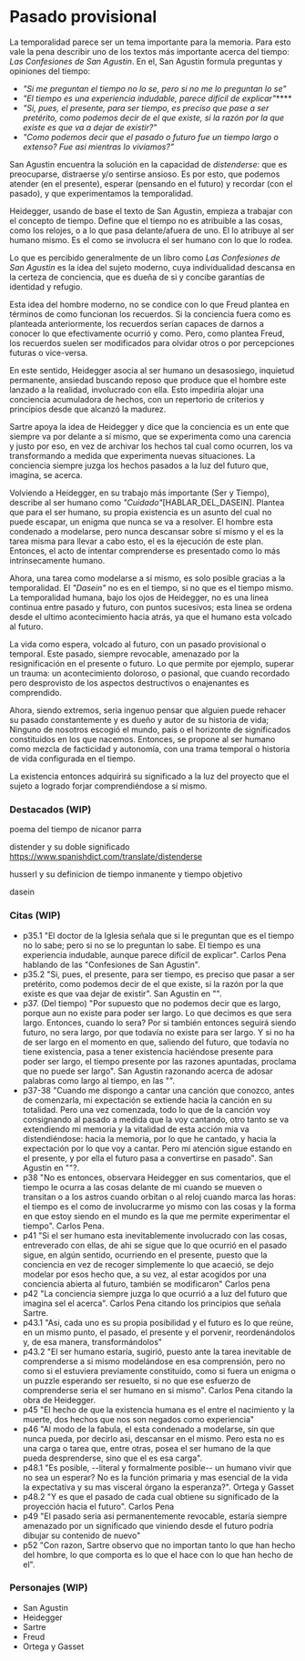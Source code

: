 # Pasado provisional

La temporalidad parece ser un tema importante para la memoria. Para esto vale la pena describir uno de los textos más importante acerca del tiempo: *Las Confesiones de San Agustin*. En el, San Agustin formula preguntas y opiniones del tiempo:

- *"Si me preguntan el tiempo no lo se, pero si no me lo preguntan lo se"*
- *"El tiempo es una experiencia indudable, parece difícil de explicar"*****
- *"Si, pues, el presente, para ser tiempo, es preciso que pase a ser pretérito, como podemos decir de el que existe, si la razón por la que existe es que va a dejar de existir?"*
- *"Como podemos decir que el pasado o futuro fue un tiempo largo o extenso? Fue asi mientras lo vivíamos?"* 

San Agustin encuentra la solución en la capacidad de *distenderse*: que es preocuparse, distraerse y/o sentirse ansioso. Es por esto, que podemos atender (en el presente), esperar (pensando en el futuro) y recordar (con el pasado), y que experimentamos la temporalidad.

Heidegger, usando de base el texto de San Agustin, empieza a trabajar con el concepto de tiempo. Define que el tiempo no es atribuible a las cosas, como los relojes, o a lo que pasa delante/afuera de uno. El lo atribuye al ser humano mismo. Es el como se involucra el ser humano con lo que lo rodea.

Lo que es percibido generalmente de un libro como *Las Confesiones de San Agustin* es la idea del sujeto moderno, cuya individualidad descansa en la certeza de conciencia, que es dueña de si y concibe garantías de identidad y refugio. 

Esta idea del hombre moderno, no se condice con lo que Freud plantea en términos de como funcionan los recuerdos. Si la conciencia fuera como es planteada anteriormente, los recuerdos serían capaces de darnos a conocer lo que efectivamente ocurrió y como. Pero, como plantea Freud, los recuerdos suelen ser modificados para olvidar otros o por percepciones futuras o vice-versa.

En este sentido, Heidegger asocia al ser humano un desasosiego, inquietud permanente, ansiedad buscando reposo que produce que el hombre este lanzado a la realidad, involucrado con ella. Esto impediría alojar una conciencia acumuladora de hechos, con un repertorio de criterios y principios desde que alcanzó la madurez.

Sartre apoya la idea de Heidegger y dice que la conciencia es un ente que siempre va por delante a sí mismo, que se experimenta como una carencia y justo por eso, en vez de archivar los hechos tal cual como ocurren, los va transformando a medida que experimenta nuevas situaciones. La conciencia siempre juzga los hechos pasados a la luz del futuro que, imagina, se acerca.  

Volviendo a Heidegger, en su trabajo más importante (Ser y Tiempo), describe al ser humano como *"Cuidado"*[HABLAR_DEL_DASEIN]. Plantea que para el ser humano, su propia existencia es un asunto del cual no puede escapar, un enigma que nunca se va a resolver. El hombre esta condenado a modelarse, pero nunca descansar sobre sí mismo y el es la tarea misma para llevar a cabo esto, el es la ejecución de este plan. Entonces, el acto de intentar comprenderse es presentado como lo más intrínsecamente humano.

Ahora, una tarea como modelarse a sí mismo, es solo posible gracias a la temporalidad. El *"Dasein"* no es en el tiempo, si no que es el tiempo mismo. La temporalidad humana, bajo los ojos de Heidegger, no es una linea continua entre pasado y futuro, con puntos sucesivos; esta linea se ordena desde el ultimo acontecimiento hacia atrás, ya que el humano esta volcado al futuro.

La vida como espera, volcado al futuro, con un pasado provisional o temporal. Este pasado, siempre revocable, amenazado por la resignificación en el presente o futuro. Lo que permite por ejemplo, superar un trauma: un acontecimiento doloroso, o pasional, que cuando recordado pero desprovisto de los aspectos destructivos o enajenantes es comprendido.

Ahora, siendo extremos, seria ingenuo pensar que alguien puede rehacer su pasado constantemente y es dueño y autor de su historia de vida; Ninguno de nosotros escogió el mundo, país o el horizonte de significados constituidos en los que nacemos. Entonces, se propone al ser humano como mezcla de facticidad y autonomía, con una trama temporal o historia de vida configurada en el tiempo.

La existencia entonces adquirirá su significado a la luz del proyecto que el sujeto a logrado forjar comprendiéndose a sí mismo.

<!-- Dar paso a la historia -->

### Destacados (WIP)
poema del tiempo de nicanor parra

distender y su doble significado
https://www.spanishdict.com/translate/distenderse

husserl y su definicion de tiempo inmanente y tiempo objetivo

dasein


### Citas (WIP)
- p35.1 "El doctor de la Iglesia señala que si le preguntan que es el tiempo no lo sabe; pero si no se lo preguntan lo sabe. El tiempo es una experiencia indudable, aunque parece difícil de explicar". Carlos Pena hablando de las "Confesiones de San Agustin".
- p35.2 "Si, pues, el presente, para ser tiempo, es preciso que pasar a ser pretérito, como podemos decir de el que existe, si la razón por la que existe es que vaa dejar de existir". San Agustin en "".
- p37. (Del tiempo) "Por supuesto que no podemos decir que es largo, porque aun no existe para poder ser largo. Lo que decimos es que sera largo. Entonces, cuando lo sera? Por si también entonces seguirá siendo futuro, no sera largo, por que todavía no existe para ser largo. Y si no ha de ser largo en el momento en que, saliendo del futuro, que todavía no tiene existencia, pasa a tener existencia haciéndose presente para poder ser largo, el tiempo presente por las razones apuntadas, proclama que no puede ser largo". San Agustin razonando acerca de adosar palabras como largo al tiempo, en las "".
- p37-38 "Cuando me dispongo a cantar una canción que conozco, antes de comenzarla, mi expectación se extiende hacia la canción en su totalidad. Pero una vez comenzada, todo lo que de la canción voy consignando al pasado a medida que la voy cantando, otro tanto se va extendiendo mi memoria y la vitalidad de esta acción mia va distendiéndose: hacia la memoria, por lo que he cantado, y hacia la expectación por lo que voy a cantar. Pero mi atención sigue estando en el presente, y por ella el futuro pasa a convertirse en pasado". San Agustin en ""?.
- p38 "No es entonces, observara Heidegger en sus comentarios, que el tiempo le ocurra a las cosas delante de mi cuando se mueven o transitan o a los astros cuando orbitan o al reloj cuando marca las horas: el tiempo es el como de involucrarme yo mismo con las cosas y la forma en que estoy siendo en el mundo es la que me permite experimentar el tiempo". Carlos Pena.
- p41 "Si el ser humano esta inevitablemente involucrado con las cosas, entreverado con ellas, de ahi se sigue que lo que ocurrió en el pasado sigue, en algún sentido, ocurriendo en el presente, puesto que la conciencia en vez de recoger simplemente lo que acaeció, se dejo modelar por esos hecho que, a su vez, al estar acogidos por una conciencia abierta al futuro, también se modificaron" Carlos pena
- p42 "La conciencia siempre juzga lo que ocurrió a a luz del futuro que imagina sel el acerca". Carlos Pena citando los principios que señala Sartre.
- p43.1 "Asi, cada uno es su propia posibilidad y el futuro es lo que reúne, en un mismo punto, el pasado, el presente y el porvenir, reordenándolos y, de esa manera, transformándolos"
- p43.2 "El ser humano estaría, sugirió, puesto ante la tarea inevitable de comprenderse a si mismo modelándose en esa comprensión, pero no como si el estuviera previamente constituido, como si fuera un enigma o un puzzle esperando ser resuelto, si no que ese esfuerzo de comprenderse seria el ser humano en si mismo". Carlos Pena citando la obra de Heidegger.
- p45 "El hecho de que la existencia humana es el entre el nacimiento y la muerte, dos hechos que nos son negados como experiencia"
- p46 "Al modo de la fabula, el esta condenado a modelarse, sin que nunca pueda, por decirlo asi, descansar en el mismo. Pero esta no es una carga o tarea que, entre otras, posea el ser humano de la que pueda desprenderse, sino que el es esa carga".
- p48.1 "Es posible, --literal y formalmente posible-- un humano vivir que no sea un esperar? No es la función primaria y mas esencial de la vida la expectativa y su mas visceral órgano la esperanza?". Ortega y Gasset
- p48.2 "Y es que el pasado de cada cual obtiene su significado de la proyección hacia el futuro". Carlos Pena
- p49 "El pasado seria asi permanentemente revocable, estaría siempre amenazado por un significado que viniendo desde el futuro podría dibujar su contenido de nuevo"
- p52 "Con razon, Sartre observo que no importan tanto lo que han hecho del hombre, lo que comporta es lo que el hace con lo que han hecho de el". 

### Personajes (WIP)
- San Agustin
- Heidegger
- Sartre
- Freud
- Ortega y Gasset
